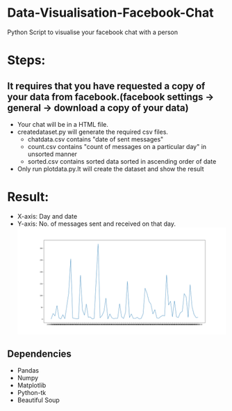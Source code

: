 # Data-Visualisation-Facebook-Chat
Python Script to visualise your facebook chat with a person

# Steps: 
## It requires that you have requested a copy of your data from facebook.(facebook settings -> general -> download a copy of your data)
- Your chat will be in a HTML file.
- createdataset.py will generate the required csv files.
  - chatdata.csv contains "date of sent messages"
  - count.csv contains "count of messages on a particular day" in unsorted manner
  - sorted.csv contains sorted data sorted in ascending order of date
- Only run plotdata.py.It will create the dataset and show the result

# Result:
- X-axis: Day and date
- Y-axis: No. of messages sent and received on that day.
![Output](https://github.com/Anupam-dagar/Data-Visualisation-Facebook-Chat/blob/master/plot.png?raw=true)

## Dependencies
- Pandas
- Numpy
- Matplotlib
- Python-tk
- Beautiful Soup
